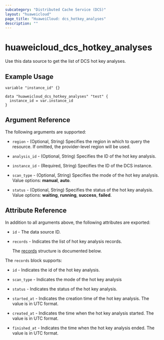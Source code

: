 ```yaml
---
subcategory: "Distributed Cache Service (DCS)"
layout: "huaweicloud"
page_title: "HuaweiCloud: dcs_hotkey_analyses"
description: ""
---
```


# huaweicloud_dcs_hotkey_analyses

Use this data source to get the list of DCS hot key analyses.

## Example Usage

```hcl
variable "instance_id" {}

data "huaweicloud_dcs_hotkey_analyses" "test" {
  instance_id = var.instance_id
}
```

## Argument Reference

The following arguments are supported:

* `region` - (Optional, String) Specifies the region in which to query the resource.
  If omitted, the provider-level region will be used.

* `analysis_id` - (Optional, String) Specifies the ID of the hot key analysis.

* `instance_id` - (Required, String) Specifies the ID of the DCS instance.

* `scan_type` - (Optional, String) Specifies the mode of the hot key analysis.
  Value options: **manual**, **auto**.

* `status` - (Optional, String) Specifies the status of the hot key analysis.
  Value options: **waiting**, **running**, **success**, **failed**.

## Attribute Reference

In addition to all arguments above, the following attributes are exported:

* `id` - The data source ID.

* `records` - Indicates the list of hot key analysis records.

  The [records](#records_struct) structure is documented below.

<a name="records_struct"></a>
The `records` block supports:

* `id` - Indicates the id of the hot key analysis.

* `scan_type` - Indicates the mode of the hot key analysis

* `status` - Indicates the status of the hot key analysis.

* `started_at` - Indicates the creation time of the hot key analysis. The value is in UTC format.

* `created_at` - Indicates the time when the hot key analysis started. The value is in UTC format.

* `finished_at` - Indicates the time when the hot key analysis ended. The value is in UTC format.

